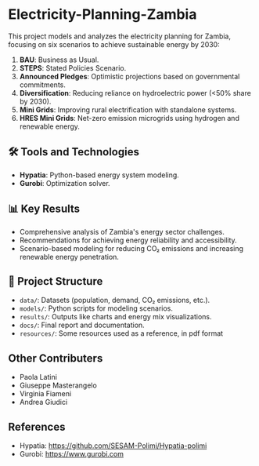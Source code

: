 # Electricity-Planning-Zambia
This project models and analyzes the electricity planning for Zambia, focusing on six scenarios to achieve sustainable energy by 2030:
1. **BAU**: Business as Usual.
2. **STEPS**: Stated Policies Scenario.
3. **Announced Pledges**: Optimistic projections based on governmental commitments.
4. **Diversification**: Reducing reliance on hydroelectric power (<50% share by 2030).
5. **Mini Grids**: Improving rural electrification with standalone systems.
6. **HRES Mini Grids**: Net-zero emission microgrids using hydrogen and renewable energy.

## 🛠 Tools and Technologies
- **Hypatia**: Python-based energy system modeling.
- **Gurobi**: Optimization solver.

## 📊 Key Results
- Comprehensive analysis of Zambia's energy sector challenges.
- Recommendations for achieving energy reliability and accessibility.
- Scenario-based modeling for reducing CO₂ emissions and increasing renewable energy penetration.

## 📂 Project Structure
- `data/`: Datasets (population, demand, CO₂ emissions, etc.).
- `models/`: Python scripts for modeling scenarios.
- `results/`: Outputs like charts and energy mix visualizations.
- `docs/`: Final report and documentation.
- `resources/`: Some resources used as a reference, in pdf format

## Other Contributers
- Paola Latini
- Giuseppe Masterangelo
- Virginia Fiameni
- Andrea Giudici

## References
- Hypatia: https://github.com/SESAM-Polimi/Hypatia-polimi
- Gurobi: https://www.gurobi.com
